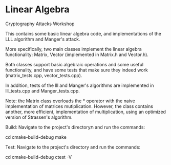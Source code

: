 # Linear Algebra
Cryptography Attacks Workshop

This contains some basic linear algebra code, and implementations of the LLL algorithm and Manger's attack.

More specifically, two main classes implement the linear algebra functionality:
Matrix<T>, Vector<T> (implemented in Matrix.h and Vector.h).

Both classes support basic algebraic operations and some useful functionality,
and have some tests that make sure they indeed work (matrix_tests.cpp, vector_tests.cpp).

In addition, tests of the lll and Manger's algorithms are implemented in lll_tests.cpp and Manger_tests.cpp.

Note: the Matrix<T> class overloads the * operator with the naive implementation of matrices  mutiplication.
However, the class contains another, more efficient, implementation of multiplication, using an optimized version of Strassen's algorithm.

Build:
Navigate to the project's directoryת and run the commands:

cd cmake-build-debug
make

Test:
Navigate to the project's directory and run the commands:

cd cmake-build-debug
ctest -V
